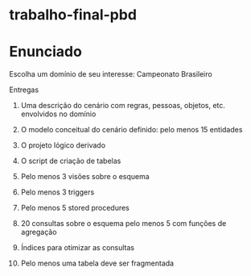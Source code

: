 # trabalho-final-pbd

# Enunciado

Escolha um domínio de seu interesse: Campeonato Brasileiro

Entregas

01. Uma descrição do cenário com regras, pessoas, objetos, etc. envolvidos no domínio

02. O modelo conceitual do cenário definido: pelo menos 15 entidades

03. O projeto lógico derivado

04. O script de criação de tabelas

05. Pelo menos 3 visões sobre o esquema

06. Pelo menos 3 triggers

07. Pelo menos 5 stored procedures

08. 20 consultas sobre o esquema
   pelo menos 5 com funções de agregação
   
09. Índices para otimizar as consultas

10. Pelo menos uma tabela deve ser fragmentada
